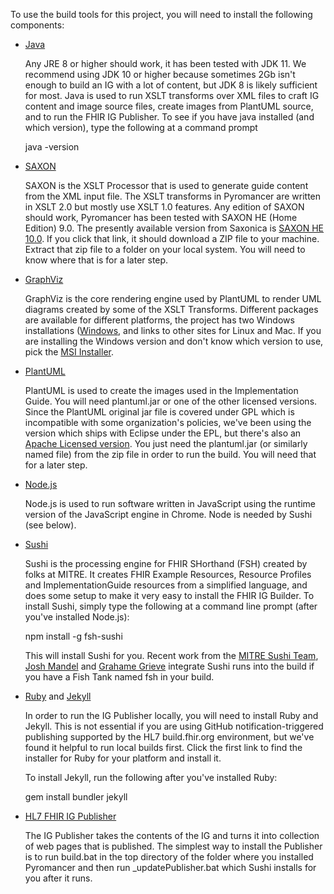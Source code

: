 To use the build tools for this project, you will need to install the following components:

* [Java](https://jdk.java.net/java-se-ri/11)

  Any JRE 8 or higher should work, it has been tested with JDK 11.  We recommend using
  JDK 10 or higher because sometimes 2Gb isn't enough to build an IG with a lot of content,
  but JDK 8 is likely sufficient for most.  Java is used to run XSLT transforms over XML files
  to craft IG content and image source files, create images from PlantUML source, and
  to run the FHIR IG Publisher.
  To see if you have java installed (and which version), type the following at a command prompt

    java -version

* [SAXON](http://saxon.sourceforge.net/)

  SAXON is the XSLT Processor that is used to generate guide content from the XML
  input file.  The XSLT transforms in Pyromancer are written in XSLT 2.0 but mostly
  use XSLT 1.0 features.  Any edition of SAXON should work, Pyromancer has been
  tested with SAXON HE (Home Edition) 9.0.  The presently available version from
  Saxonica is [SAXON HE 10.0](https://sourceforge.net/projects/saxon/files/Saxon-HE/10/Java/SaxonHE10-0J.zip/download).
  If you click that link, it should download a ZIP file to your machine.  Extract
  that zip file to a folder on your local system.  You will need to know where that
  is for a later step.

* [GraphViz](https://www.graphviz.org/download/)

  GraphViz is the core rendering engine used by PlantUML to render UML diagrams created
  by some of the XSLT Transforms.  Different packages are available for different platforms,
  the project has two Windows installations ([Windows](https://graphviz.gitlab.io/_pages/Download/Download_windows.html),
  and links to other sites for Linux and Mac.  If you are installing the Windows version
  and don't know which version to use, pick the [MSI Installer](https://graphviz.gitlab.io/_pages/Download/windows/graphviz-2.38.msi).

* [PlantUML](https://plantuml.com/download)

  PlantUML is used to create the images used in the Implementation Guide.  You will need
  plantuml.jar or one of the other licensed versions.  Since the PlantUML original jar file
  is covered under GPL which is incompatible with some organization's policies, we've been
  using the version which ships with Eclipse under the EPL, but there's also an [Apache
  Licensed version](http://sourceforge.net/projects/plantuml/files/plantuml-jar-asl-1.2020.5.zip/download).
  You just need the plantuml.jar (or similarly named file) from the zip file in order to run
  the build.  You will need that for a later step.

* [Node.js](https://nodejs.org/en/)

  Node.js is used to run software written in JavaScript using the runtime version of the
  JavaScript engine in Chrome.  Node is needed by Sushi (see below).

* [Sushi](https://github.com/FHIR/sushi)

  Sushi is the processing engine for FHIR SHorthand (FSH) created by folks at MITRE. It
  creates FHIR Example Resources, Resource Profiles and ImplementationGuide resources from
  a simplified language, and does some setup to make it very easy to install the FHIR IG
  Builder.  To install Sushi, simply type the following at a command line prompt (after
  you've installed Node.js):

    npm install -g fsh-sushi

  This will install Sushi for you. Recent work from the [MITRE Sushi Team](https://github.com/FHIR/sushi/graphs/contributors),
  [Josh Mandel](@jmandel) and [Grahame Grieve](@grahamegrieve) integrate Sushi
  runs into the build if you have a Fish Tank named fsh in your build.


* [Ruby](https://www.ruby-lang.org/en/downloads/) and [Jekyll]()

  In order to run the IG Publisher locally, you will need to install Ruby and Jekyll.
  This is  not essential if you are using GitHub notification-triggered publishing supported
  by the HL7 build.fhir.org environment, but we've found it helpful to run local
  builds first.  Click the first link to find the installer for Ruby for your platform
  and install it.

  To install Jekyll, run the following after you've installed Ruby:

   gem install bundler jekyll

* [HL7 FHIR IG Publisher](https://github.com/HL7/fhir-ig-publisher)

  The IG Publisher takes the contents of the IG and turns it into collection of web pages
  that is published.  The simplest way to install the Publisher is to
  run build.bat in the top directory of the folder where you installed Pyromancer
  and then run _updatePublisher.bat which Sushi installs for you after it runs.

